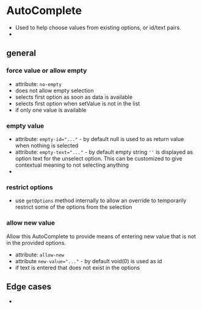 # AutoComplete

 - Used to help choose values from existing options, or id/text pairs.
 - 

## general

### force value or allow empty
 - attribute: `no-empty` 
 - does not allow empty selection
 - selects first option as soon as data is available
 - selects first option when setValue is not in the list
 - if only one value is available

### empty value
 - attribute: `empty-id="..."` - by default null is used to as return value when nothing is selected
 - attribute: `empty-text="..."` - by default empty string `''` is displayed as option text for the unselect option. This can be customized to give contextual meaning to not selecting anything
 - 

### restrict options
 - use `getOptions` method internally to allow an override to temporarily restrict some of the options from the selection

### allow new value
Allow this AutoComplete to provide means of entering new value that is not in the provided options.

 - attribute: `allow-new`
 - attribute `new-value="..."` - by default void(0) is used as id
 - if text is entered that does not exist in the options

## Edge cases
 - 